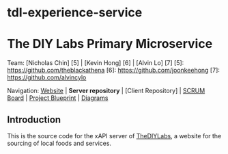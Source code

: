 # tdl-experience-service

The DIY Labs Primary Microservice 
========================================================================

Team: [Nicholas Chin] [5] | [Kevin Hong] [6] | [Alvin Lo] [7]
  [5]: https://github.com/theblackathena
  [6]: https://github.com/joonkeehong
  [7]: https://github.com/alvincylo

Navigation: [Website][1] | **Server repository** | [Client Repository] | [SCRUM Board][3] | [Project Blueprint][4] | [Diagrams][9]

  [1]: https://thediylabs.com
  [2]: https://facebook.com
  [3]: https://trello.com/b/GGE9MAIj/thediylabs
  [4]: https://drive.google.com/drive/folders/1pnuU_NkWmLM9S7_38YvV06Ge3Xfxew1v
  [9]: https://google.com



Introduction
------------------------------------------------------------------------

This is the source code for the xAPI server of [TheDIYLabs][8], a website for the sourcing of local foods and services. 

  [8]: https://thediylabs.com


